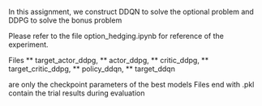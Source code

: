 In this assignment, we construct DDQN to solve the optional problem and DDPG to solve the bonus problem

Please refer to the file option_hedging.ipynb for reference of the experiment.

Files 
    ** target_actor_ddpg,
    ** actor_ddpg, 
    ** critic_ddpg, 
    ** target_critic_ddpg, 
    ** policy_ddqn, 
    ** target_ddqn 

are only the checkpoint parameters of the best models
Files end with .pkl contain the trial results during evaluation
